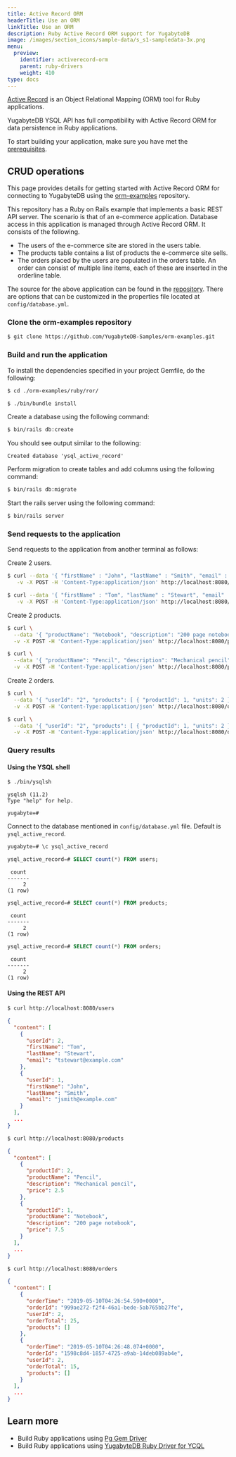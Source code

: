 ```yaml
---
title: Active Record ORM
headerTitle: Use an ORM
linkTitle: Use an ORM
description: Ruby Active Record ORM support for YugabyteDB
image: /images/section_icons/sample-data/s_s1-sampledata-3x.png
menu:
  preview:
    identifier: activerecord-orm
    parent: ruby-drivers
    weight: 410
type: docs
---
```


[Active Record](https://guides.rubyonrails.org/active_record_basics.html) is an Object Relational Mapping (ORM) tool for Ruby applications.

YugabyteDB YSQL API has full compatibility with Active Record ORM for data persistence in Ruby applications.

To start building your application, make sure you have met the [prerequisites](../#prerequisites).

## CRUD operations

This page provides details for getting started with Active Record ORM for connecting to YugabyteDB using the [orm-examples](https://github.com/YugabyteDB-Samples/orm-examples.git) repository.

This repository has a Ruby on Rails example that implements a basic REST API server. The scenario is that of an e-commerce application. Database access in this application is managed through Active Record ORM. It consists of the following.

- The users of the e-commerce site are stored in the users table.
- The products table contains a list of products the e-commerce site sells.
- The orders placed by the users are populated in the orders table. An order can consist of multiple line items, each of these are inserted in the orderline table.

The source for the above application can be found in the [repository](https://github.com/yugabyte/orm-examples/tree/master/ruby/ror). There are options that can be customized in the properties file located at `config/database.yml`.

### Clone the orm-examples repository

```sh
$ git clone https://github.com/YugabyteDB-Samples/orm-examples.git
```

### Build and run the application

To install the dependencies specified in your project Gemfile, do the following:

```sh
$ cd ./orm-examples/ruby/ror/
```

```sh
$ ./bin/bundle install
```

Create a database using the following command:

```sh
$ bin/rails db:create
```

You should see output similar to the following:

```output
Created database 'ysql_active_record'
```

Perform migration to create tables and add columns using the following command:

```sh
$ bin/rails db:migrate
```

Start the rails server using the following command:

```sh
$ bin/rails server
```

### Send requests to the application

Send requests to the application from another terminal as follows:

Create 2 users.

```sh
$ curl --data '{ "firstName" : "John", "lastName" : "Smith", "email" : "jsmith@example.com" }' \
   -v -X POST -H 'Content-Type:application/json' http://localhost:8080/users
```

```sh
$ curl --data '{ "firstName" : "Tom", "lastName" : "Stewart", "email" : "tstewart@example.com" }' \
   -v -X POST -H 'Content-Type:application/json' http://localhost:8080/users
```

Create 2 products.

```sh
$ curl \
  --data '{ "productName": "Notebook", "description": "200 page notebook", "price": 7.50 }' \
  -v -X POST -H 'Content-Type:application/json' http://localhost:8080/products
```

```sh
$ curl \
  --data '{ "productName": "Pencil", "description": "Mechanical pencil", "price": 2.50 }' \
  -v -X POST -H 'Content-Type:application/json' http://localhost:8080/products
```

Create 2 orders.

```sh
$ curl \
  --data '{ "userId": "2", "products": [ { "productId": 1, "units": 2 } ] }' \
  -v -X POST -H 'Content-Type:application/json' http://localhost:8080/orders
```

```sh
$ curl \
  --data '{ "userId": "2", "products": [ { "productId": 1, "units": 2 }, { "productId": 2, "units": 4 } ] }' \
  -v -X POST -H 'Content-Type:application/json' http://localhost:8080/orders
```

### Query results

#### Using the YSQL shell

```sh
$ ./bin/ysqlsh
```

```output
ysqlsh (11.2)
Type "help" for help.

yugabyte=#
```

Connect to the database mentioned in `config/database.yml` file. Default is `ysql_active_record`.

```sql
yugabyte=# \c ysql_active_record
```

```sql
ysql_active_record=# SELECT count(*) FROM users;
```

```output
 count
-------
     2
(1 row)
```

```sql
ysql_active_record=# SELECT count(*) FROM products;
```

```output
 count
-------
     2
(1 row)
```

```sql
ysql_active_record=# SELECT count(*) FROM orders;
```

```output
 count
-------
     2
(1 row)
```

#### Using the REST API

```sh
$ curl http://localhost:8080/users
```

```output.json
{
  "content": [
    {
      "userId": 2,
      "firstName": "Tom",
      "lastName": "Stewart",
      "email": "tstewart@example.com"
    },
    {
      "userId": 1,
      "firstName": "John",
      "lastName": "Smith",
      "email": "jsmith@example.com"
    }
  ],
  ...
}
```

```sh
$ curl http://localhost:8080/products
```

```output.json
{
  "content": [
    {
      "productId": 2,
      "productName": "Pencil",
      "description": "Mechanical pencil",
      "price": 2.5
    },
    {
      "productId": 1,
      "productName": "Notebook",
      "description": "200 page notebook",
      "price": 7.5
    }
  ],
  ...
}
```

```sh
$ curl http://localhost:8080/orders
```

```output.json
{
  "content": [
    {
      "orderTime": "2019-05-10T04:26:54.590+0000",
      "orderId": "999ae272-f2f4-46a1-bede-5ab765bb27fe",
      "userId": 2,
      "orderTotal": 25,
      "products": []
    },
    {
      "orderTime": "2019-05-10T04:26:48.074+0000",
      "orderId": "1598c8d4-1857-4725-a9ab-14deb089ab4e",
      "userId": 2,
      "orderTotal": 15,
      "products": []
    }
  ],
  ...
}
```

## Learn more

- Build Ruby applications using [Pg Gem Driver](../ysql-pg/)
- Build Ruby applications using [YugabyteDB Ruby Driver for YCQL](../ycql/)